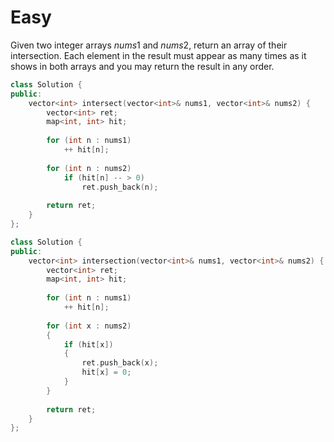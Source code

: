 # Easy

Given two integer arrays $nums1$ and $nums2$, return an array of their intersection. Each element in the result must appear as many times as it shows in both arrays and you may return the result in any order.

```cpp
class Solution {
public:
    vector<int> intersect(vector<int>& nums1, vector<int>& nums2) {
        vector<int> ret;
        map<int, int> hit;
        
        for (int n : nums1)
            ++ hit[n];
        
        for (int n : nums2)
            if (hit[n] -- > 0)
                ret.push_back(n);
        
        return ret;
    }
};
```

```cpp
class Solution {
public:
    vector<int> intersection(vector<int>& nums1, vector<int>& nums2) {
        vector<int> ret;
        map<int, int> hit;
        
        for (int n : nums1)
            ++ hit[n];
        
        for (int x : nums2)
        {
            if (hit[x])
            {
                ret.push_back(x);
                hit[x] = 0;
            }
        }
        
        return ret;
    }
};
```
